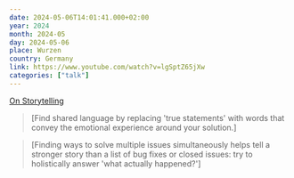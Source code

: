 ```yaml
---
date: 2024-05-06T14:01:41.000+02:00
year: 2024
month: 2024-05
day: 2024-05-06
place: Wurzen
country: Germany
link: https://www.youtube.com/watch?v=lgSptZ65jXw
categories: ["talk"]
---
```

[On Storytelling](https://www.youtube.com/watch?v=lgSptZ65jXw)

> [Find shared language by replacing 'true statements' with words that convey the emotional experience around your solution.]

> [Finding ways to solve multiple issues simultaneously helps tell a stronger story than a list of bug fixes or closed issues: try to holistically answer 'what actually happened?']
